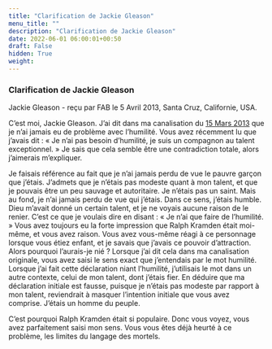 ```yaml
---
title: "Clarification de Jackie Gleason"
menu_title: ""
description: "Clarification de Jackie Gleason"
date: 2022-06-01 06:00:01+00:50
draft: False
hidden: True
weight:
---
```

### Clarification de Jackie Gleason

Jackie Gleason - reçu par FAB le 5 Avril 2013, Santa Cruz, Californie, USA.

C’est moi, Jackie Gleason. J’ai dit dans ma canalisation du [15 Mars 2013](content\fr-contemporary-messages\fr-contemporary-messages-by-date-order\fr-contemporary-messages-2013\fr-2013-3-15-2-fab-jackie-gleason.md) que je n’ai jamais eu de problème avec l’humilité. Vous avez récemment lu que j’avais dit : « Je n’ai pas besoin d’humilité, je suis un compagnon au talent exceptionnel. » Je sais que cela semble être une contradiction totale, alors j’aimerais m’expliquer.

Je faisais référence au fait que je n’ai jamais perdu de vue le pauvre garçon que j’étais. J’admets que je n’étais pas modeste quant à mon talent, et que je pouvais être un peu sauvage et autoritaire. Je n’étais pas un saint. Mais au fond, je n’ai jamais perdu de vue qui j’étais. Dans ce sens, j’étais humble. Dieu m’avait donné un certain talent, et je ne voyais aucune raison de le renier. C’est ce que je voulais dire en disant : « Je n’ai que faire de l’humilité. » Vous avez toujours eu la forte impression que Ralph Kramden était moi-même, et vous avez raison. Vous avez vous-même réagi à ce personnage lorsque vous étiez enfant, et je savais que j’avais ce pouvoir d’attraction. Alors pourquoi l’aurais-je nié ? Lorsque j’ai dit cela dans ma canalisation originale, vous avez saisi le sens exact que j’entendais par le mot humilité. Lorsque j’ai fait cette déclaration niant l’humilité, j’utilisais le mot dans un autre contexte, celui de mon talent, dont j’étais fier. En déduire que ma déclaration initiale est fausse, puisque je n’étais pas modeste par rapport à mon talent, reviendrait à masquer l’intention initiale que vous avez comprise. J’étais un homme du peuple.

C’est pourquoi Ralph Kramden était si populaire. Donc vous voyez, vous avez parfaitement saisi mon sens. Vous vous êtes déjà heurté à ce problème, les limites du langage des mortels.




